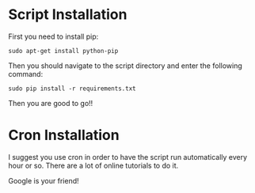 Script Installation
===================

First you need to install pip:
```
sudo apt-get install python-pip
```
  
Then you should navigate to the script directory and enter the following command:
```
sudo pip install -r requirements.txt
```
  
Then you are good to go!!

Cron Installation
=================

I suggest you use cron in order to have the script run automatically every hour or so.
There are a lot of online tutorials to do it.

Google is your friend!

